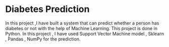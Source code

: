 # Diabetes Prediction
In this project ,I have built a system that can predict whether a person has diabetes or not with the help of Machine Learning. This project is done in Python. In this project , I have used Support Vector Machine model , Sklearn , Pandas , NumPy for the prediction.
